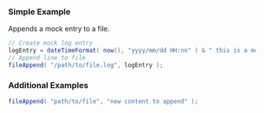 ### Simple Example

Appends a mock entry to a file.


```java
// Create mock log entry
logEntry = dateTimeFormat( now(), "yyyy/mm/dd HH:nn" ) & " this is a mock log entry!";
// Append line to file
fileAppend( "/path/to/file.log", logEntry );

```


### Additional Examples


```java
fileAppend( "path/to/file", "new content to append" );

```


